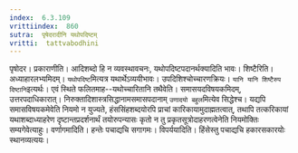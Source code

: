 ```yaml
---
index:  6.3.109
vrittiindex:  860
sutra:  पृषेदरादीनि यथोपदिष्टम्
vritti:  tattvabodhini 
---
```


पृषोदर। प्रकाराणीति। आदिशब्दो हि न व्यवस्थावचनः, यथोपदिष्टपदानर्थक्यादिति भावः। शिष्टैरिति। अध्याहारलभ्यमिदम्। `यथोपदिष्ट`मित्यत्र यथार्थेऽव्ययीभावः। उपदिशिश्चोच्चारणक्रियः। `यानि यानि शिष्टैरुप दिष्टानि`इत्यर्थः। एवं स्थिते फलितमाह--यथोच्चारितानि तथैवेति। समासयदविषयकमिदम्, उत्तरपदाधिकारात्। निरुक्तादिशास्त्रसिद्धानामसमासपदानाम् `उणादयो बहुल`मित्येव सिद्धेश्च। यद्यपि समासविषयकमेवेति नियमो न युज्यते, हंससिंहशब्दयोरपि प्राचां कारिकायामुदाह्मतत्वात्, तथापि तत्करिकायां यथाशब्दाध्याहरेण दृष्टान्तप्रदर्शनार्थं तयोरुपन्यासः कृतो न तु प्रकृतसूत्रोदाहरणत्वेनेति नियमोक्तिः सम्यगेवेत्याहुः। वर्णागमादिति। हन्तेः पचाद्यचि सगागमः। विपर्ययादिति। हिंसेस्तु पचाद्यचि हकारसकारयोः स्थानव्यत्ययः।


